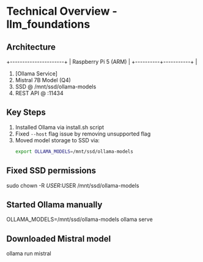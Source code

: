 # Technical Overview - llm_foundations

## Architecture

+----------------------+ | Raspberry Pi 5 (ARM) | +----------+-----------+ | 
1. [Ollama Service] 
2. Mistral 7B Model (Q4) 
3. SSD @ /mnt/ssd/ollama-models 
4. REST API @ :11434


## Key Steps

1. Installed Ollama via install.sh script
2. Fixed `--host` flag issue by removing unsupported flag
3. Moved model storage to SSD via:
   ```bash
   export OLLAMA_MODELS=/mnt/ssd/ollama-models

## Fixed SSD permissions

sudo chown -R $USER:$USER /mnt/ssd/ollama-models

## Started Ollama manually

OLLAMA_MODELS=/mnt/ssd/ollama-models ollama serve

## Downloaded Mistral model

ollama run mistral

